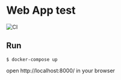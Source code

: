 Web App test
=====

![CI](https://github.com/oyas/web-app/workflows/CI/badge.svg)

## Run

```
$ docker-compose up
```

open http://localhost:8000/ in your browser
